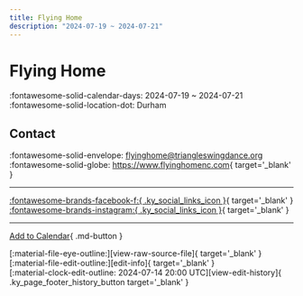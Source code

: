 ```yaml
---
title: Flying Home
description: "2024-07-19 ~ 2024-07-21"
---
```


# Flying Home 

:fontawesome-solid-calendar-days: 2024-07-19 ~ 2024-07-21  
:fontawesome-solid-location-dot: Durham  

## Contact

:fontawesome-solid-envelope: <flyinghome@triangleswingdance.org>  
:fontawesome-solid-globe: <https://www.flyinghomenc.com>{ target='_blank' }  

---

 [:fontawesome-brands-facebook-f:{ .ky_social_links_icon }](https://www.facebook.com/FlyingHomeNC){ target='_blank' } [:fontawesome-brands-instagram:{ .ky_social_links_icon }](https://instagram.com/flyinghomenc){ target='_blank' }

---

[Add to Calendar](https://swing.news/ics/en/2024/us/flying-home-2024.ics){ .md-button }

<div class="ky_page_footer" markdown>
<div class="ky_page_footer_trailing" markdown="span">
[:material-file-eye-outline:][view-raw-source-file]{ target='_blank' }
[:material-file-edit-outline:][edit-info]{ target='_blank' }
</div>
<div class="ky_page_footer_leading" markdown="span">
[:material-clock-edit-outline: 2024-07-14 20:00 UTC][view-edit-history]{ .ky_page_footer_history_button target='_blank' }
</div>
</div>

[view-raw-source-file]: https://github.com/swingdance/events/blob/main/2024/us/flying-home-2024.json "View Raw Source File"
[edit-info]: https://github.com/swingdance/events/issues/new?assignees=&labels=update+event&projects=&template=03-update_entity.yml&title=%5B2024%2Fus%5D%20Flying%20Home&region=us&year=2024&id=flying-home-2024&name=Flying%20Home&org_id= "Edit Info"

[view-edit-history]: https://github.com/swingdance/events/commits/main/2024/us/flying-home-2024.json "View Edit History"
